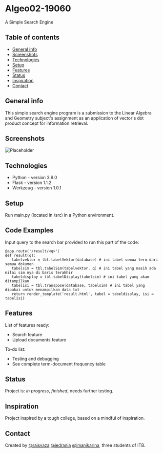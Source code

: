 # Algeo02-19060
A Simple Search Engine

## Table of contents
* [General info](#general-info)
* [Screenshots](#screenshots)
* [Technologies](#technologies)
* [Setup](#setup)
* [Features](#features)
* [Status](#status)
* [Inspiration](#inspiration)
* [Contact](#contact)

## General info
This simple search engine program is a submission to the Linear Algebra and Geometry subject's assignment as an application of vector's dot product concept for information retrieval.
## Screenshots
![Placeholder](src/img/placeholder.png)

## Technologies
* Python - version 3.9.0
* Flask - version 1.1.2
* Werkzeug - version 1.0.1

## Setup
Run main.py (located in /src) in a Python environment.

## Code Examples
Input query to the search bar provided to run this part of the code:
```
@app.route('/result/<q>')
def result(q):
   tabelvektor = tbl.tabelVektor(database) # ini tabel semua term dari semua dokumen
   tabelsim = tbl.tabelSim(tabelvektor, q) # ini tabel yang masih ada nilai sim nya di baris terakhir
   tabeldisplay = tbl.tabelDisplay(tabelsim) # ini tabel yang akan ditampilkan
   tabelisi = tbl.transpose(database, tabelsim) # ini tabel yang dipakai untuk menampilkan data txt
   return render_template('result.html', tabel = tabeldisplay, isi = tabelisi)
```

## Features
List of features ready:
* Search feature
* Upload documents feature

To-do list:
* Testing and debugging
* See complete term-document frequency table

## Status
Project is: _in progress_, _finished_, needs further testing.

## Inspiration
Project inspired by a tough college, based on a mindful of inspiration.

## Contact
Created by [@raisvaza](https://www.github.com/raisvaza) [@iedrania](https://www.github.com/iedrania) [@imanikarina](https://www.github.com/imanikarina), three students of ITB.